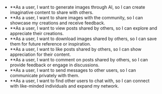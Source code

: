 - **As a user, I want to generate images through AI, so I can create imaginative content to share with others.
- **As a user, I want to share images with the community, so I can showcase my creations and receive feedback.
- **As a user, I want to view posts shared by others, so I can explore and appreciate their creations.
- **As a user, I want to download images shared by others, so I can save them for future reference or inspiration.
- **As a user, I want to like posts shared by others, so I can show appreciation for their content.
- **As a user, I want to comment on posts shared by others, so I can provide feedback or engage in discussions.
- **As a user, I want to send messages to other users, so I can communicate privately with them.
- **As a user, I want to find other users to chat with, so I can connect with like-minded individuals and expand my network.
